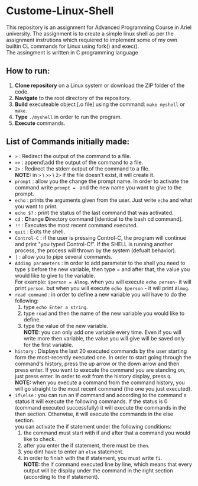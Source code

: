# Custome-Linux-Shell
This repository is an assignment for Advanced Programming Course in Ariel university. The assignment is to create a simple linux shell as per the assignment instrutions which requiered to implement some of my own builtin CL commands for Linux using fork() and exec().  
The assingment is written in C programming language

## How to run:
 1. __Clone repository__ on a Linux system or download the ZIP folder of the code.
 2. __Navigate__ to the root directory of the repository.
 3. __Build__ executeable object [.o file] using the command: ` make myshell ` or ` make `.
 4. __Type__ ` ./myshell ` in order to run the program.
 5. __Execute__ commands.
 
 
## List of Commands initially made:
  - `>` : Redirect the output of the command to a file. 
  - `>>` : append\add the output of the command to a file. 
  - `2>` : Redirect the stderr output of the command to a file.  
  **NOTE:** in `>` \ `>>` \ `2>` if the file doesn't exist, it will create it.
  - `prompt` : allow you the change the prompt name. In order to activate the command write `prompt = ` and the new name you want to give to the prompt.
  - `echo` : prints the arguments given from the user. Just write `echo` and what you want to print.
  - `echo $?` : print the status of the last command that was activated.
  - `cd` : **C**hange **D**irectory command [identical to the bash cd command].
  - `!!` : Executes the most recent command executed.
  - `quit` : Exits the shell.
  - `Control-C` : if the user is pressing Control-C, the program will continue and print "you typed Control-C!". If the SHELL is running another process, the process will thrown by the system (defualt behavior).
  - `|` : allow you to pipe several commands. 
  - `Adding parameters` : in order to add parameter to the shell you need to type `$` before the new variable, then type = and after that, the value you would like to give to the variable.  
For example: `$person = Almog`. when you will execute `echo person`- it will print `person`. but when you will execute `echo $person` - it will print `Almog`.
  - `read command` : in order to define a new variable you will have to do the following:
    1. type `echo Enter a string`.
    2. type  `read` and then the name of the new variable you would like to define.
    3. type the value of the new variable.  
    **NOTE:** you can only add one variable every time. Even if you will write more then variable, the value you will give will be saved only for the first variable. 
  - `history` : Displays the last 20 executed commands by the user starting form the most-recently executed one. In order to start going through the command's history, press the up arrow or the down arrow and then press enter. If you want to execute the command you are standing on, just press enter. In order to exit from the history display, press `Q`.  
**NOTE:** when you execute a command from the command history, you will go straight to the most recent command (the one you just executed).
  - `if\else` : you can run an if command and according to the command's status it will execute the following commands. If the status is 0 (command executed successfully) it will execute the commands in the then section. Otherwise, it will execute the commands in the else section.  
   you can activate the if statement under the following conditions:
    1. the command must start with if and after that a command you would like to check.
    2. after you enter the if statement, there must be `then`.
    3. you dint have to enter an `else` statement.
    4. in order to finish with the if statement, you must write `fi`.  
    **NOTE:** the if command executed line by line, which means that every output will be display under the command in the right section (according to the if statement).

 
 
  
   
   
 
